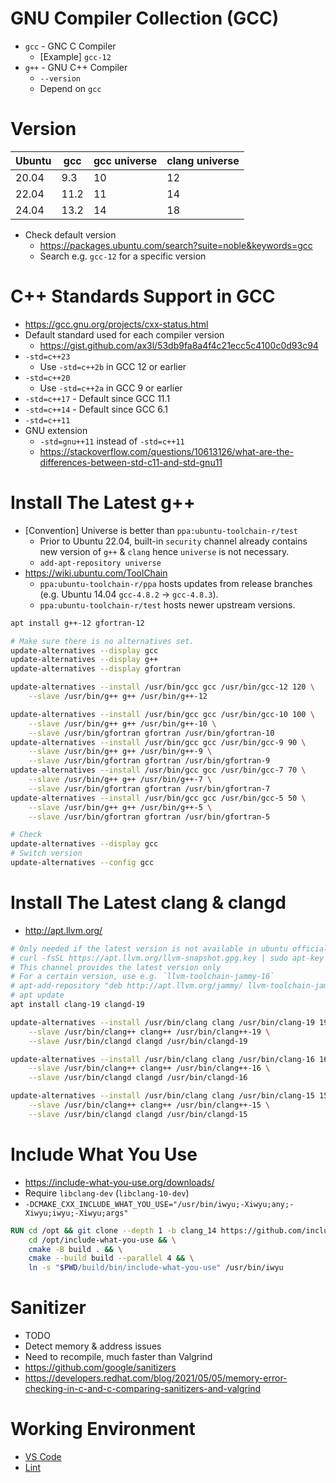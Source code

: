 # GNU Compiler Collection (GCC)

- `gcc` - GNC C Compiler
    - [Example] `gcc-12`
- `g++` - GNU C++ Compiler
    - `--version`
    - Depend on `gcc`


# Version

| Ubuntu | gcc  | gcc universe | clang universe |
| ------ | ---- | ------------ | -------------- |
| 20.04  | 9.3  | 10           | 12             |
| 22.04  | 11.2 | 11           | 14             |
| 24.04  | 13.2 | 14           | 18             |

- Check default version
    - <https://packages.ubuntu.com/search?suite=noble&keywords=gcc>
    - Search e.g. `gcc-12` for a specific version


# C++ Standards Support in GCC

- <https://gcc.gnu.org/projects/cxx-status.html>
- Default standard used for each compiler version
    - <https://gist.github.com/ax3l/53db9fa8a4f4c21ecc5c4100c0d93c94>
- `-std=c++23`
    - Use `-std=c++2b` in GCC 12 or earlier
- `-std=c++20`
    - Use `-std=c++2a` in GCC 9 or earlier
- `-std=c++17` - Default since GCC 11.1
- `-std=c++14` - Default since GCC 6.1
- `-std=c++11`
- GNU extension
    - `-std=gnu++11` instead of `-std=c++11`
    - <https://stackoverflow.com/questions/10613126/what-are-the-differences-between-std-c11-and-std-gnu11>


# Install The Latest g++

- [Convention] Universe is better than `ppa:ubuntu-toolchain-r/test`
    - Prior to Ubuntu 22.04, built-in `security` channel already contains new version of `g++` & `clang` hence `universe` is not necessary.
    - `add-apt-repository universe`
- <https://wiki.ubuntu.com/ToolChain>
    - `ppa:ubuntu-toolchain-r/ppa` hosts updates from release branches (e.g. Ubuntu 14.04 `gcc-4.8.2` -> `gcc-4.8.3`).
    - `ppa:ubuntu-toolchain-r/test` hosts newer upstream versions.


```bash
apt install g++-12 gfortran-12

# Make sure there is no alternatives set.
update-alternatives --display gcc
update-alternatives --display g++
update-alternatives --display gfortran

update-alternatives --install /usr/bin/gcc gcc /usr/bin/gcc-12 120 \
    --slave /usr/bin/g++ g++ /usr/bin/g++-12

update-alternatives --install /usr/bin/gcc gcc /usr/bin/gcc-10 100 \
    --slave /usr/bin/g++ g++ /usr/bin/g++-10 \
    --slave /usr/bin/gfortran gfortran /usr/bin/gfortran-10
update-alternatives --install /usr/bin/gcc gcc /usr/bin/gcc-9 90 \
    --slave /usr/bin/g++ g++ /usr/bin/g++-9 \
    --slave /usr/bin/gfortran gfortran /usr/bin/gfortran-9
update-alternatives --install /usr/bin/gcc gcc /usr/bin/gcc-7 70 \
    --slave /usr/bin/g++ g++ /usr/bin/g++-7 \
    --slave /usr/bin/gfortran gfortran /usr/bin/gfortran-7
update-alternatives --install /usr/bin/gcc gcc /usr/bin/gcc-5 50 \
    --slave /usr/bin/g++ g++ /usr/bin/g++-5 \
    --slave /usr/bin/gfortran gfortran /usr/bin/gfortran-5

# Check
update-alternatives --display gcc
# Switch version
update-alternatives --config gcc
```


# Install The Latest clang & clangd

- <http://apt.llvm.org/>


```bash
# Only needed if the latest version is not available in ubuntu official channel
# curl -fsSL https://apt.llvm.org/llvm-snapshot.gpg.key | sudo apt-key add -
# This channel provides the latest version only
# For a certain version, use e.g. `llvm-toolchain-jammy-16`
# apt-add-repository "deb http://apt.llvm.org/jammy/ llvm-toolchain-jammy main"
# apt update
apt install clang-19 clangd-19

update-alternatives --install /usr/bin/clang clang /usr/bin/clang-19 1900 \
    --slave /usr/bin/clang++ clang++ /usr/bin/clang++-19 \
    --slave /usr/bin/clangd clangd /usr/bin/clangd-19

update-alternatives --install /usr/bin/clang clang /usr/bin/clang-16 1600 \
    --slave /usr/bin/clang++ clang++ /usr/bin/clang++-16 \
    --slave /usr/bin/clangd clangd /usr/bin/clangd-16

update-alternatives --install /usr/bin/clang clang /usr/bin/clang-15 1500 \
    --slave /usr/bin/clang++ clang++ /usr/bin/clang++-15 \
    --slave /usr/bin/clangd clangd /usr/bin/clangd-15
```


# Include What You Use

- <https://include-what-you-use.org/downloads/>
- Require `libclang-dev` (`libclang-10-dev`)
- `-DCMAKE_CXX_INCLUDE_WHAT_YOU_USE="/usr/bin/iwyu;-Xiwyu;any;-Xiwyu;iwyu;-Xiwyu;args"`

```dockerfile
RUN cd /opt && git clone --depth 1 -b clang_14 https://github.com/include-what-you-use/include-what-you-use.git && \
    cd /opt/include-what-you-use && \
    cmake -B build . && \
    cmake --build build --parallel 4 && \
    ln -s "$PWD/build/bin/include-what-you-use" /usr/bin/iwyu
```


# Sanitizer

- TODO
- Detect memory & address issues
- Need to recompile, much faster than Valgrind
- <https://github.com/google/sanitizers>
- <https://developers.redhat.com/blog/2021/05/05/memory-error-checking-in-c-and-c-comparing-sanitizers-and-valgrind>


# Working Environment

- [VS Code](</VS Code/C++.md>)
- [Lint](</Lint/C++.md>)

